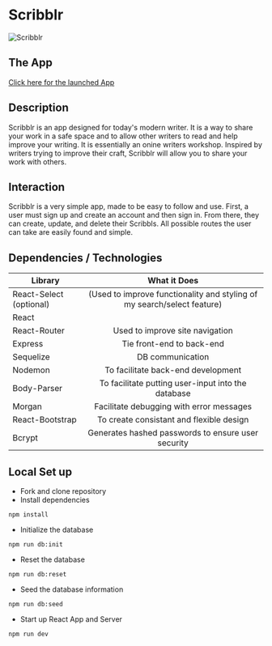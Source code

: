 # Scribblr

![Scribblr](https://imgur.com/ywXCNzQ.png)

## The App
[Click here for the launched App](https://scribblerr.herokuapp.com/)

## Description
Scribblr is an app designed for today's modern writer. It is a way to share your work in a safe space and to allow other writers to read and help improve your writing. It is essentially an onine writers workshop. Inspired by writers trying to improve their craft, Scribblr will allow you to share your work with others.

## Interaction
Scribblr is a very simple app, made to be easy to follow and use. First, a user must sign up and create an account and then sign in. From there, they can create, update, and delete their Scribbls. All possible routes the user can take are easily found and simple.  

## Dependencies / Technologies
 
| Library | What it Does | 
| --- | :---: |  
| React-Select (optional) | (Used to improve functionality and styling of my search/select feature) | 
| React |
| React-Router | Used to improve site navigation |
| Express | Tie front-end to back-end |
| Sequelize | DB communication
| Nodemon | To facilitate back-end development | 
| Body-Parser | To facilitate putting user-input into the database |
| Morgan | Facilitate debugging with error messages |
| React-Bootstrap | To create consistant and flexible design |
| Bcrypt | Generates hashed passwords to ensure user security |

## Local Set up
- Fork and clone repository
- Install dependencies
```
npm install
```
- Initialize the database
```
npm run db:init
```
- Reset the database
```
npm run db:reset
```
- Seed the database information
```
npm run db:seed
```
- Start up React App and Server
```
npm run dev
```


